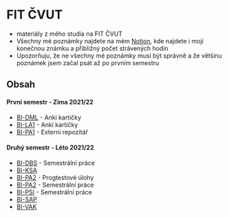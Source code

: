# FIT ČVUT
- materiály z mého studia na FIT ČVUT
- Všechny mé poznámky najdete na mém [Notion][Notion], kde najdete i mojí konečnou známku a přibližný počet strávených hodin
- Upozorňuju, že ne všechny mé poznámky musí být správně a že většinu poznámek jsem začal psát až po prvním semestru

## Obsah
#### První semestr - Zima 2021/22
- [BI-DML][BI-DML] - Anki kartičky
- [BI-LA1][BI-LA1] - Anki kartičky
- [BI-PA1][BI-PA1] - Externí repozitář

#### Druhý semestr - Léto 2021/22
- [BI-DBS][BI-DBS] - Semestrální práce
- [BI-KSA][BI-KSA]
- [BI-PA2][BI-PA2] - Progtestové úlohy
- [BI-PA2][BI-PA2-ASCII] - Semestrální práce
- [BI-PSI][BI-PSI] - Semestrální práce
- [BI-SAP][BI-SAP]
- [BI-VAK][BI-VAK]



[Notion]: https://mikesjak.notion.site/6fdd49f9ec5747158cbb47e8191c34f7?v=246b825802ef42c0b90483e510ee9268

[BI-PA1]: https://github.com/mikesjak/FIT-CTU-PA1
[BI-DML]: https://github.com/mikesjak/FIT_CVUT/tree/main/BI-DML
[BI-LA1]: https://github.com/mikesjak/FIT_CVUT/tree/main/BI-LA1

[BI-DBS]: https://github.com/mikesjak/RealEstateAgency_DB
[BI-PA2-ASCII]: https://github.com/mikesjak/ASCIIart-editor 
[BI-PA2]: https://github.com/mikesjak/FIT-CTU-PA2
[BI-SAP]: https://github.com/mikesjak/FIT_CVUT/tree/main/BI-SAP
[BI-VAK]: https://github.com/mikesjak/FIT_CVUT/tree/main/BI-VAK
[BI-KSA]: https://github.com/mikesjak/FIT_CVUT/tree/main/BI-KSA
[BI-PSI]: https://github.com/mikesjak/FIT_CVUT/tree/main/BI-PSI
